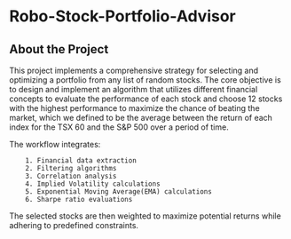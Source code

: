 # Robo-Stock-Portfolio-Advisor
## About the Project
This project implements a comprehensive strategy for selecting and optimizing a portfolio from any list of random stocks. The core objective is to design and implement an algorithm that utilizes different financial concepts to evaluate the performance of each stock and choose 12 stocks with the highest performance to maximize the chance of beating the market, which we defined to be the average between the return of each index for the TSX 60 and the S&P 500 over a period of time. 

The workflow integrates:

        1. Financial data extraction
        2. Filtering algorithms
        3. Correlation analysis
        4. Implied Volatility calculations
        5. Exponential Moving Average(EMA) calculations
        6. Sharpe ratio evaluations
The selected stocks are then weighted to maximize potential returns while adhering to predefined constraints.
